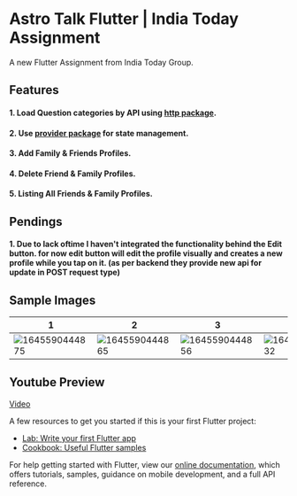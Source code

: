 # Astro Talk Flutter | India Today Assignment

A new Flutter Assignment from India Today Group.

## Features
#### 1. Load Question categories by API using [http package](https://pub.dev/packages/http).
#### 2. Use [provider package](https://pub.dev/packages/provider) for state management.
#### 3. Add Family & Friends Profiles.
#### 4. Delete Friend & Family Profiles.
#### 5. Listing All Friends & Family Profiles.

## Pendings
#### 1. Due to lack oftime I haven't integrated the functionality behind the Edit button. for now edit button will edit the profile visually and creates a new profile while you tap on it. (as per backend they provide new api for update in POST request type)

## Sample Images
|1|2|3|4|5|
|-|-|-|-|-|
|![1645590444875](https://user-images.githubusercontent.com/57620850/155262951-d4ab592c-5950-46ba-ba54-d2e62466c1ef.jpg)|![1645590444865](https://user-images.githubusercontent.com/57620850/155262979-d94dd477-612d-4e54-8450-2503c36e7f49.jpg)|![1645590444856](https://user-images.githubusercontent.com/57620850/155262970-95094985-cbb0-4bd1-8dc6-061e40e5bdbc.jpg)|![1645590444832](https://user-images.githubusercontent.com/57620850/155262959-d2de7c34-1763-4c7a-a6ea-1d6c0e619598.jpg)|![1645590444849](https://user-images.githubusercontent.com/57620850/155262966-c18a4b2d-378a-4d06-bba5-41e0a880c310.jpg)|

## Youtube Preview
[Video](https://youtu.be/_mUMpi9InR0)

A few resources to get you started if this is your first Flutter project:

- [Lab: Write your first Flutter app](https://flutter.dev/docs/get-started/codelab)
- [Cookbook: Useful Flutter samples](https://flutter.dev/docs/cookbook)

For help getting started with Flutter, view our
[online documentation](https://flutter.dev/docs), which offers tutorials,
samples, guidance on mobile development, and a full API reference.
